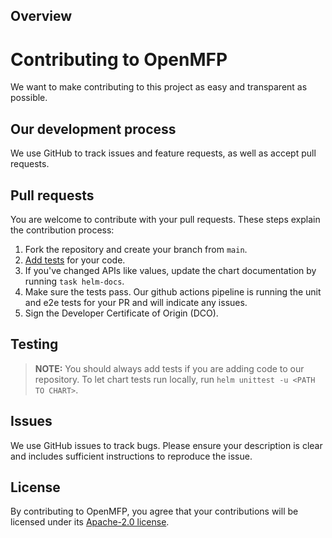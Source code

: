 ## Overview

# Contributing to OpenMFP
We want to make contributing to this project as easy and transparent as possible.

## Our development process
We use GitHub to track issues and feature requests, as well as accept pull requests.

## Pull requests
You are welcome to contribute with your pull requests. These steps explain the contribution process:

1. Fork the repository and create your branch from `main`.
1. [Add tests](#testing) for your code.
1. If you've changed APIs like values, update the chart documentation by running `task helm-docs`. 
1. Make sure the tests pass. Our github actions pipeline is running the unit and e2e tests for your PR and will indicate any issues.
1. Sign the Developer Certificate of Origin (DCO).

## Testing

> **NOTE:** You should always add tests if you are adding code to our repository.
To let chart tests run locally, run `helm unittest -u <PATH TO CHART>`.

## Issues
We use GitHub issues to track bugs. Please ensure your description is
clear and includes sufficient instructions to reproduce the issue.

## License
By contributing to OpenMFP, you agree that your contributions will be licensed
under its [Apache-2.0 license](LICENSE).
